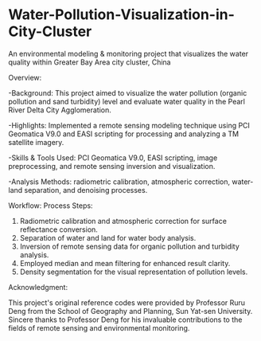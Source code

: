 # Water-Pollution-Visualization-in-City-Cluster
An environmental modeling &amp; monitoring project that visualizes the water quality within Greater Bay Area city cluster, China

Overview:

-Background: This project aimed to visualize the water pollution (organic pollution and sand turbidity) level and evaluate water quality in the Pearl River Delta City Agglomeration.

-Highlights: Implemented a remote sensing modeling technique using PCI Geomatica V9.0 and EASI scripting for processing and analyzing a TM satellite imagery.

-Skills & Tools Used: PCI Geomatica V9.0, EASI scripting, image preprocessing, and remote sensing inversion and visualization.

-Analysis Methods: radiometric calibration, atmospheric correction, water-land separation, and denoising processes.


Workflow:
Process Steps:
1. Radiometric calibration and atmospheric correction for surface reflectance conversion.
2. Separation of water and land for water body analysis.
3. Inversion of remote sensing data for organic pollution and turbidity analysis.
4. Employed median and mean filtering for enhanced result clarity.
5. Density segmentation for the visual representation of pollution levels.


Acknowledgment:

This project's original reference codes were provided by Professor Ruru Deng from the School of Geography and Planning, Sun Yat-sen University. Sincere thanks to Professor Deng for his invaluable contributions to the fields of remote sensing and environmental monitoring.
